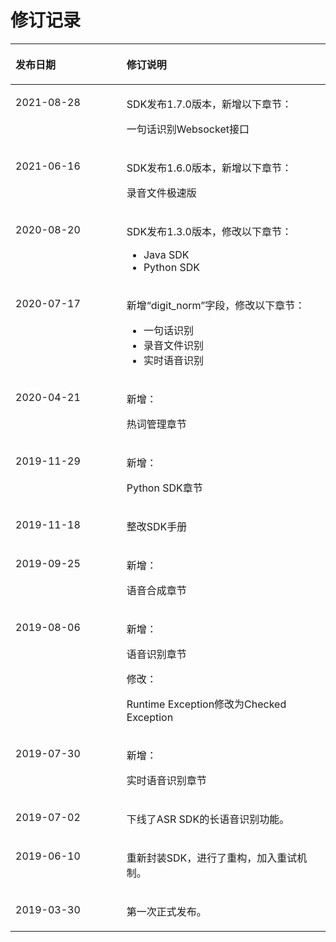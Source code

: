# 修订记录<a name="sis_05_0040"></a>

<a name="table209821319163512"></a>
<table><thead align="left"><tr id="row8982141915353"><th class="cellrowborder" valign="top" width="35.260000000000005%" id="mcps1.1.3.1.1"><p id="p1398241973513"><a name="p1398241973513"></a><a name="p1398241973513"></a><strong id="b1540461213713"><a name="b1540461213713"></a><a name="b1540461213713"></a>发布日期</strong></p>
</th>
<th class="cellrowborder" valign="top" width="64.74%" id="mcps1.1.3.1.2"><p id="p798231918354"><a name="p798231918354"></a><a name="p798231918354"></a><strong id="b15410112183718"><a name="b15410112183718"></a><a name="b15410112183718"></a>修订说明</strong></p>
</th>
</tr>
</thead>
<tbody><tr id="row164817286210"><td class="cellrowborder" valign="top" width="35.260000000000005%" headers="mcps1.1.3.1.1 "><p id="p148142810219"><a name="p148142810219"></a><a name="p148142810219"></a>2021-08-28</p>
</td>
<td class="cellrowborder" valign="top" width="64.74%" headers="mcps1.1.3.1.2 "><p id="p1481528922"><a name="p1481528922"></a><a name="p1481528922"></a>SDK发布1.7.0版本，新增以下章节：</p>
<p id="p590316206316"><a name="p590316206316"></a><a name="p590316206316"></a>一句话识别Websocket接口</p>
</td>
</tr>
<tr id="row1725564716276"><td class="cellrowborder" valign="top" width="35.260000000000005%" headers="mcps1.1.3.1.1 "><p id="p182558474276"><a name="p182558474276"></a><a name="p182558474276"></a>2021-06-16</p>
</td>
<td class="cellrowborder" valign="top" width="64.74%" headers="mcps1.1.3.1.2 "><p id="p1255194714275"><a name="p1255194714275"></a><a name="p1255194714275"></a>SDK发布1.6.0版本，新增以下章节：</p>
<p id="p101516613408"><a name="p101516613408"></a><a name="p101516613408"></a>录音文件极速版</p>
</td>
</tr>
<tr id="row625385085913"><td class="cellrowborder" valign="top" width="35.260000000000005%" headers="mcps1.1.3.1.1 "><p id="p1925314509599"><a name="p1925314509599"></a><a name="p1925314509599"></a>2020-08-20</p>
</td>
<td class="cellrowborder" valign="top" width="64.74%" headers="mcps1.1.3.1.2 "><p id="p1025385010598"><a name="p1025385010598"></a><a name="p1025385010598"></a>SDK发布1.3.0版本，修改以下章节：</p>
<a name="ul781862711014"></a><a name="ul781862711014"></a><ul id="ul781862711014"><li>Java SDK</li><li>Python SDK</li></ul>
</td>
</tr>
<tr id="row19893105075617"><td class="cellrowborder" valign="top" width="35.260000000000005%" headers="mcps1.1.3.1.1 "><p id="p9550431522"><a name="p9550431522"></a><a name="p9550431522"></a>2020-07-17</p>
</td>
<td class="cellrowborder" valign="top" width="64.74%" headers="mcps1.1.3.1.2 "><p id="p65501939521"><a name="p65501939521"></a><a name="p65501939521"></a>新增<span class="parmname" id="parmname201151135218"><a name="parmname201151135218"></a><a name="parmname201151135218"></a>“digit_norm”</span>字段，修改以下章节：</p>
<a name="ul4550137521"></a><a name="ul4550137521"></a><ul id="ul4550137521"><li>一句话识别</li><li>录音文件识别</li><li>实时语音识别</li></ul>
</td>
</tr>
<tr id="row176111466312"><td class="cellrowborder" valign="top" width="35.260000000000005%" headers="mcps1.1.3.1.1 "><p id="p17612176103114"><a name="p17612176103114"></a><a name="p17612176103114"></a>2020-04-21</p>
</td>
<td class="cellrowborder" valign="top" width="64.74%" headers="mcps1.1.3.1.2 "><p id="p1914219167433"><a name="p1914219167433"></a><a name="p1914219167433"></a>新增：</p>
<p id="p11726913408"><a name="p11726913408"></a><a name="p11726913408"></a>热词管理章节</p>
</td>
</tr>
<tr id="row7511110288"><td class="cellrowborder" valign="top" width="35.260000000000005%" headers="mcps1.1.3.1.1 "><p id="p1166119288"><a name="p1166119288"></a><a name="p1166119288"></a>2019-11-29</p>
</td>
<td class="cellrowborder" valign="top" width="64.74%" headers="mcps1.1.3.1.2 "><p id="p695603884314"><a name="p695603884314"></a><a name="p695603884314"></a>新增：</p>
<p id="p1661118287"><a name="p1661118287"></a><a name="p1661118287"></a>Python SDK章节</p>
</td>
</tr>
<tr id="row1166378184811"><td class="cellrowborder" valign="top" width="35.260000000000005%" headers="mcps1.1.3.1.1 "><p id="p96641287481"><a name="p96641287481"></a><a name="p96641287481"></a>2019-11-18</p>
</td>
<td class="cellrowborder" valign="top" width="64.74%" headers="mcps1.1.3.1.2 "><p id="p0664188174811"><a name="p0664188174811"></a><a name="p0664188174811"></a>整改SDK手册</p>
</td>
</tr>
<tr id="row179057832814"><td class="cellrowborder" valign="top" width="35.260000000000005%" headers="mcps1.1.3.1.1 "><p id="p1890616812289"><a name="p1890616812289"></a><a name="p1890616812289"></a>2019-09-25</p>
</td>
<td class="cellrowborder" valign="top" width="64.74%" headers="mcps1.1.3.1.2 "><p id="p1225194015509"><a name="p1225194015509"></a><a name="p1225194015509"></a>新增：</p>
<p id="p10906208182819"><a name="p10906208182819"></a><a name="p10906208182819"></a>语音合成章节</p>
</td>
</tr>
<tr id="row19901451116"><td class="cellrowborder" valign="top" width="35.260000000000005%" headers="mcps1.1.3.1.1 "><p id="p15901658110"><a name="p15901658110"></a><a name="p15901658110"></a>2019-08-06</p>
</td>
<td class="cellrowborder" valign="top" width="64.74%" headers="mcps1.1.3.1.2 "><p id="p17898174354718"><a name="p17898174354718"></a><a name="p17898174354718"></a>新增：</p>
<p id="p1832816466477"><a name="p1832816466477"></a><a name="p1832816466477"></a>语音识别章节</p>
<p id="p6322224818"><a name="p6322224818"></a><a name="p6322224818"></a>修改：</p>
<p id="p1525111457527"><a name="p1525111457527"></a><a name="p1525111457527"></a>Runtime Exception修改为Checked Exception</p>
</td>
</tr>
<tr id="row39391285382"><td class="cellrowborder" valign="top" width="35.260000000000005%" headers="mcps1.1.3.1.1 "><p id="p07941343103819"><a name="p07941343103819"></a><a name="p07941343103819"></a>2019-07-30</p>
</td>
<td class="cellrowborder" valign="top" width="64.74%" headers="mcps1.1.3.1.2 "><p id="p1712695416391"><a name="p1712695416391"></a><a name="p1712695416391"></a>新增：</p>
<p id="p1654213571393"><a name="p1654213571393"></a><a name="p1654213571393"></a>实时语音识别章节</p>
</td>
</tr>
<tr id="row212802614389"><td class="cellrowborder" valign="top" width="35.260000000000005%" headers="mcps1.1.3.1.1 "><p id="p228444012387"><a name="p228444012387"></a><a name="p228444012387"></a>2019-07-02</p>
</td>
<td class="cellrowborder" valign="top" width="64.74%" headers="mcps1.1.3.1.2 "><p id="p428454015381"><a name="p428454015381"></a><a name="p428454015381"></a>下线了ASR SDK的长语音识别功能。</p>
</td>
</tr>
<tr id="row10474744163417"><td class="cellrowborder" valign="top" width="35.260000000000005%" headers="mcps1.1.3.1.1 "><p id="p789023515387"><a name="p789023515387"></a><a name="p789023515387"></a>2019-06-10</p>
</td>
<td class="cellrowborder" valign="top" width="64.74%" headers="mcps1.1.3.1.2 "><p id="p118901354387"><a name="p118901354387"></a><a name="p118901354387"></a>重新封装SDK，进行了重构，加入重试机制。</p>
</td>
</tr>
<tr id="row1798281910353"><td class="cellrowborder" valign="top" width="35.260000000000005%" headers="mcps1.1.3.1.1 "><p id="p12982119123512"><a name="p12982119123512"></a><a name="p12982119123512"></a>2019-03-30</p>
</td>
<td class="cellrowborder" valign="top" width="64.74%" headers="mcps1.1.3.1.2 "><p id="p15982171973511"><a name="p15982171973511"></a><a name="p15982171973511"></a>第一次正式发布。</p>
</td>
</tr>
</tbody>
</table>

